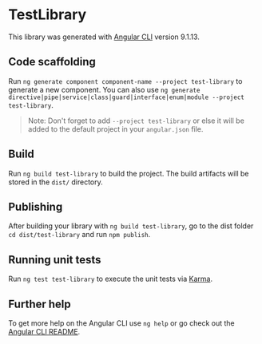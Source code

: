 # TestLibrary

This library was generated with [Angular CLI](https://github.com/angular/angular-cli) version 9.1.13.

## Code scaffolding

Run `ng generate component component-name --project test-library` to generate a new component. You can also use `ng generate directive|pipe|service|class|guard|interface|enum|module --project test-library`.
> Note: Don't forget to add `--project test-library` or else it will be added to the default project in your `angular.json` file. 

## Build

Run `ng build test-library` to build the project. The build artifacts will be stored in the `dist/` directory.

## Publishing

After building your library with `ng build test-library`, go to the dist folder `cd dist/test-library` and run `npm publish`.

## Running unit tests

Run `ng test test-library` to execute the unit tests via [Karma](https://karma-runner.github.io).

## Further help

To get more help on the Angular CLI use `ng help` or go check out the [Angular CLI README](https://github.com/angular/angular-cli/blob/master/README.md).
